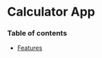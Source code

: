 # Calculator App

### Table of contents

<ul>
    <li><a href="#">Features</a></li>
</ul>

<Main-Body>

</Main-Body>
